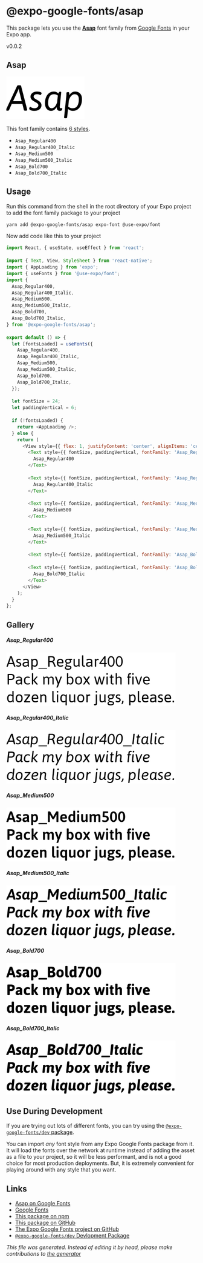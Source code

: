 # @expo-google-fonts/asap

This package lets you use the [**Asap**](https://fonts.google.com/specimen/Asap) font family from [Google Fonts](https://fonts.google.com/) in your Expo app.

v0.0.2

## Asap

![Asap](./font-family.png)

This font family contains [6 styles](#gallery).

- `Asap_Regular400`
- `Asap_Regular400_Italic`
- `Asap_Medium500`
- `Asap_Medium500_Italic`
- `Asap_Bold700`
- `Asap_Bold700_Italic`

## Usage

Run this command from the shell in the root directory of your Expo project to add the font family package to your project
```sh
yarn add @expo-google-fonts/asap expo-font @use-expo/font
```

Now add code like this to your project
```js
import React, { useState, useEffect } from 'react';

import { Text, View, StyleSheet } from 'react-native';
import { AppLoading } from 'expo';
import { useFonts } from '@use-expo/font';
import {
  Asap_Regular400,
  Asap_Regular400_Italic,
  Asap_Medium500,
  Asap_Medium500_Italic,
  Asap_Bold700,
  Asap_Bold700_Italic,
} from '@expo-google-fonts/asap';

export default () => {
  let [fontsLoaded] = useFonts({
    Asap_Regular400,
    Asap_Regular400_Italic,
    Asap_Medium500,
    Asap_Medium500_Italic,
    Asap_Bold700,
    Asap_Bold700_Italic,
  });

  let fontSize = 24;
  let paddingVertical = 6;

  if (!fontsLoaded) {
    return <AppLoading />;
  } else {
    return (
      <View style={{ flex: 1, justifyContent: 'center', alignItems: 'center' }}>
        <Text style={{ fontSize, paddingVertical, fontFamily: 'Asap_Regular400' }}>
          Asap_Regular400
        </Text>

        <Text style={{ fontSize, paddingVertical, fontFamily: 'Asap_Regular400_Italic' }}>
          Asap_Regular400_Italic
        </Text>

        <Text style={{ fontSize, paddingVertical, fontFamily: 'Asap_Medium500' }}>
          Asap_Medium500
        </Text>

        <Text style={{ fontSize, paddingVertical, fontFamily: 'Asap_Medium500_Italic' }}>
          Asap_Medium500_Italic
        </Text>

        <Text style={{ fontSize, paddingVertical, fontFamily: 'Asap_Bold700' }}>Asap_Bold700</Text>

        <Text style={{ fontSize, paddingVertical, fontFamily: 'Asap_Bold700_Italic' }}>
          Asap_Bold700_Italic
        </Text>
      </View>
    );
  }
};

```

## Gallery

##### Asap_Regular400
![Asap_Regular400](./3424989c5e2512f04cbd78fd70665961847d7307eb5d795caadac8db451f74cc.ttf.png)

##### Asap_Regular400_Italic
![Asap_Regular400_Italic](./6286c24191501089796508556c20c3086610ae6aeb56d9aadceaaa0b7d825c51.ttf.png)

##### Asap_Medium500
![Asap_Medium500](./c7034a58c9a896f74c127472a7085dbd1d6bfb6fd2cafb4140dfde291f0bc399.ttf.png)

##### Asap_Medium500_Italic
![Asap_Medium500_Italic](./13483b794adc9a08424049bbf8e6a03b399069e87c0c4d01777ae17c3328de81.ttf.png)

##### Asap_Bold700
![Asap_Bold700](./835a74fedec5a1877e092c739d9f213a3e41860462c70437da2465b5f99ea073.ttf.png)

##### Asap_Bold700_Italic
![Asap_Bold700_Italic](./ce966470982f0031860428bc4a47e41d80471ac70ccc857fac1e948d6c964eb7.ttf.png)


## Use During Development

If you are trying out lots of different fonts, you can try using the [`@expo-google-fonts/dev` package](https://www.npmjs.com/package/@expo-google-fonts/dev).

You can import *any* font style from any Expo Google Fonts package from it. It will load the fonts
over the network at runtime instead of adding the asset as a file to your project, so it will be 
less performant, and is not a good choice for most production deployments. But, it is extremely convenient
for playing around with any style that you want.

## Links

- [Asap on Google Fonts](https://fonts.google.com/specimen/Asap)
- [Google Fonts](https://fonts.google.com/)
- [This package on npm](https://www.npmjs.com/package/@expo-google-fonts/asap)
- [This package on GitHub](https://github.com/expo/google-fonts/tree/master/font-packages/asap)
- [The Expo Google Fonts project on GitHub](https://github.com/expo/google-fonts)
- [`@expo-google-fonts/dev` Devlopment Package](https://github.com/expo/google-fonts/tree/master/font-packages/dev)


*This file was generated. Instead of editing it by head, please make contributions to [the generator](https://github.com/expo/google-fonts/tree/master/packages/generator)*
